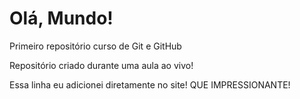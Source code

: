 # Olá, Mundo!
 Primeiro repositório curso de Git e GitHub

 Repositório criado durante uma aula ao vivo!
 
 Essa linha eu  adicionei diretamente no site! QUE IMPRESSIONANTE!
